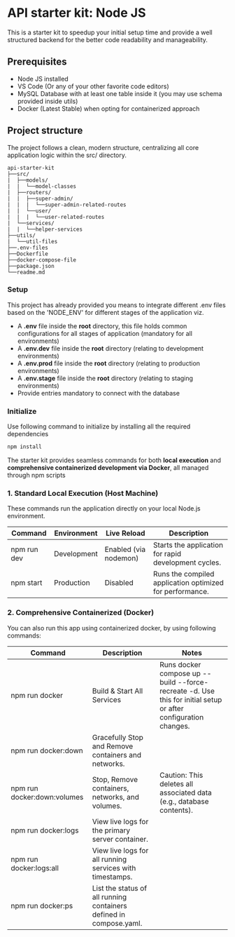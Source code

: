 # API starter kit: Node JS

This is a starter kit to speedup your initial setup time and provide a well structured backend for the better code readability and manageability.

## Prerequisites

- Node JS installed
- VS Code (Or any of your other favorite code editors)
- MySQL Database with at least one table inside it (you may use schema provided inside utils)
- Docker (Latest Stable) when opting for containerized approach

## Project structure

The project follows a clean, modern structure, centralizing all core application logic within the src/ directory.

```
api-starter-kit
├──src/
|  ├──models/
|  |  └──model-classes
|  ├──routers/
|  |  ├──super-admin/
|  |  |  └──super-admin-related-routes
|  |  └──user/
|  |  |  └──user-related-routes
|  └──services/
|  |  └──helper-services
├──utils/
|  └──util-files
├──.env-files
├──Dockerfile
├──docker-compose-file
├──package.json
└──readme.md
```

### Setup

This project has already provided you means to integrate different .env files based on the 'NODE_ENV' for different stages of the application viz.
- A **.env** file inside the **root** directory, this file holds common configurations for all stages of application (mandatory for all environments)
- A **.env.dev** file inside the **root** directory (relating to development environments)
- A **.env.prod** file inside the **root** directory (relating to production environments)
- A **.env.stage** file inside the **root** directory (relating to staging environments)
- Provide entries mandatory to connect with the database


### Initialize

Use following command to initialize by installing all the required dependencies

```bash
npm install
```

The starter kit provides seamless commands for both **local execution** and **comprehensive containerized development via Docker**, all managed through npm scripts

### 1. Standard Local Execution (Host Machine)
These commands run the application directly on your local Node.js environment.

| Command     | Environment | Live Reload           | Description                                              |
| ----------- | ----------- | --------------------- | -------------------------------------------------------- |
| npm run dev | Development | Enabled (via nodemon) | Starts the application for rapid development cycles.     |
| npm start   | Production  | Disabled              | Runs the compiled application optimized for performance. |


### 2. Comprehensive Containerized (Docker)
You can also run this app using containerized docker, by using following commands:


| Command                     | Description                                                        | Notes                                                                                                          |
| --------------------------- | ------------------------------------------------------------------ | -------------------------------------------------------------------------------------------------------------- |
| npm run docker              | Build & Start All Services                                         | Runs docker compose up --build --force-recreate -d. Use this for initial setup or after configuration changes. |
| npm run docker:down         | Gracefully Stop and Remove containers and networks.                |                                                                                                                |
| npm run docker:down:volumes | Stop, Remove containers, networks, and volumes.                    | Caution: This deletes all associated data (e.g., database contents).                                           |
| npm run docker:logs         | View live logs for the primary server container.                   |                                                                                                                |
| npm run docker:logs:all     | View live logs for all running services with timestamps.           |                                                                                                                |
| npm run docker:ps           | List the status of all running containers defined in compose.yaml. |                                                                                                                |